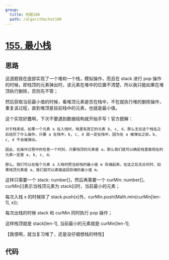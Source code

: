 ```yaml
---
group:
  title: 热题100
  path: /algorithm/hot100
---
```


# [155. 最小栈](https://leetcode.cn/problems/min-stack/?favorite=2cktkvj)

## 思路

这道题我在底部实现了一个堆和一个栈，模拟操作，而且在 stack 进行 pop 操作的时候，即栈顶的元素弹出时，该元素在堆中的位置不清楚，所以我只能如果在堆顶执行删除，否则先不管；

然后获取当前最小值的时候，看堆顶元素是否在栈中，不在就执行堆的删除操作，重复该过程，直到堆顶是目前栈中的元素，也就是最小值。

这个实现好蠢啊，下次不要遇到数据结构就开始手写！官方题解：

```text
对于栈来说，如果一个元素 a 在入栈时，栈里有其它的元素 b, c, d，那么无论这个栈在之后经历了什么操作，只要 a 在栈中，b, c, d 就一定在栈中，因为在 a 被弹出之前，b, c, d 不会被弹出。

因此，在操作过程中的任意一个时刻，只要栈顶的元素是 a，那么我们就可以确定栈里面现在的元素一定是 a, b, c, d。

那么，我们可以在每个元素 a 入栈时把当前栈的最小值 m 存储起来。在这之后无论何时，如果栈顶元素是 a，我们就可以直接返回存储的最小值 m。
```

这样只需要一个 stack: number[]，然后再需要一个 curMin: number[]，curMin[i]表示当栈顶元素为 stack[i]时，当前最小的元素；

每次入栈 x 的时候除了 stack.push(x)外，curMin.push(Math.min(curMin[len-1], x));

每次出栈的时候 stack 和 curMin 同时执行 pop 操作；

这样栈顶就是 stack[len-1], 当前最小的元素就是 curMin[len-1];

【我恨啊，就当复习堆了，还是没仔细想栈的特性】

## 代码

<code src='./index.tsx'></code>

